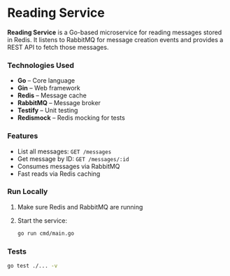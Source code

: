 # Reading Service

**Reading Service** is a Go-based microservice for reading messages stored in Redis. It listens to RabbitMQ for message creation events and provides a REST API to fetch those messages.

### Technologies Used

* **Go** – Core language
* **Gin** – Web framework
* **Redis** – Message cache
* **RabbitMQ** – Message broker
* **Testify** – Unit testing
* **Redismock** – Redis mocking for tests

### Features

* List all messages: `GET /messages`
* Get message by ID: `GET /messages/:id`
* Consumes messages via RabbitMQ
* Fast reads via Redis caching

### Run Locally

1. Make sure Redis and RabbitMQ are running
2. Start the service:

   ```bash
   go run cmd/main.go
   ```

### Tests

```bash
go test ./... -v
```

